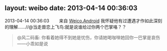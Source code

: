 layout: weibo
date: 2013-04-14 00:36:03
---
2013-04-14 00:36:03  &nbsp;&nbsp;&nbsp;&nbsp;&nbsp;&nbsp; 来自 <a href="http://app.weibo.com/t/feed/l4RWD" rel="nofollow">Weico.Android</a>
我怀疑他有过遭遇才作如此深刻的理解……//@当走兽恋上飞鸟:就是说谁给过你两个巴掌咯？？
>  @风二码畜: 你看着她得不到她是忧伤，你请她喝咖啡她回你一巴掌是哀伤——小乖如是说 ​​​
